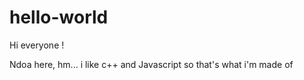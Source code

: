 # hello-world

Hi everyone !

Ndoa here, hm... i like c++ and Javascript so that's what i'm made of

